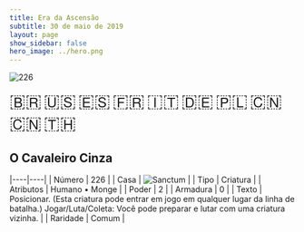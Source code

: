 ```yaml
---
title: Era da Ascensão
subtitle: 30 de maio de 2019
layout: page
show_sidebar: false
hero_image: ../hero.png
---
```


![226](https://mastervault-storage-prod.s3.amazonaws.com/media/card_front/pt/435_226_5J6G44JM8MGX_pt.png)

<span title="Português" style="font-size: 32px;cursor: pointer;" onclick="javascript:document.querySelector('img[alt=\'226\']').src=document.querySelector('img[alt=\'226\']').src.replace(/card_front\/[^/]+/, 'card_front/pt').replace(/_[^/.0-9]+\.png/, '_pt.png')">🇧🇷</span>
<span title="English" style="font-size: 32px;cursor: pointer;" onclick="javascript:document.querySelector('img[alt=\'226\']').src=document.querySelector('img[alt=\'226\']').src.replace(/card_front\/[^/]+/, 'card_front/en').replace(/_[^/.0-9]+\.png/, '_en.png')">🇺🇸</span>
<span title="Español" style="font-size: 32px;cursor: pointer;" onclick="javascript:document.querySelector('img[alt=\'226\']').src=document.querySelector('img[alt=\'226\']').src.replace(/card_front\/[^/]+/, 'card_front/es').replace(/_[^/.0-9]+\.png/, '_es.png')">🇪🇸</span>
<span title="Français" style="font-size: 32px;cursor: pointer;" onclick="javascript:document.querySelector('img[alt=\'226\']').src=document.querySelector('img[alt=\'226\']').src.replace(/card_front\/[^/]+/, 'card_front/fr').replace(/_[^/.0-9]+\.png/, '_fr.png')">🇫🇷</span>
<span title="Italiano" style="font-size: 32px;cursor: pointer;" onclick="javascript:document.querySelector('img[alt=\'226\']').src=document.querySelector('img[alt=\'226\']').src.replace(/card_front\/[^/]+/, 'card_front/it').replace(/_[^/.0-9]+\.png/, '_it.png')">🇮🇹</span>
<span title="Deutsche" style="font-size: 32px;cursor: pointer;" onclick="javascript:document.querySelector('img[alt=\'226\']').src=document.querySelector('img[alt=\'226\']').src.replace(/card_front\/[^/]+/, 'card_front/de').replace(/_[^/.0-9]+\.png/, '_de.png')">🇩🇪</span>
<span title="Polskie" style="font-size: 32px;cursor: pointer;" onclick="javascript:document.querySelector('img[alt=\'226\']').src=document.querySelector('img[alt=\'226\']').src.replace(/card_front\/[^/]+/, 'card_front/pl').replace(/_[^/.0-9]+\.png/, '_pl.png')">🇵🇱</span>
<span title="简体中文" style="font-size: 32px;cursor: pointer;" onclick="javascript:document.querySelector('img[alt=\'226\']').src=document.querySelector('img[alt=\'226\']').src.replace(/card_front\/[^/]+/, 'card_front/zh-hans').replace(/_[^/.0-9]+\.png/, '_zh-hans.png')">🇨🇳</span>
<span title="繁體中文" style="font-size: 32px;cursor: pointer;" onclick="javascript:document.querySelector('img[alt=\'226\']').src=document.querySelector('img[alt=\'226\']').src.replace(/card_front\/[^/]+/, 'card_front/zh-hant').replace(/_[^/.0-9]+\.png/, '_zh-hant.png')">🇨🇳</span>
<span title="ไทย" style="font-size: 32px;cursor: pointer;" onclick="javascript:document.querySelector('img[alt=\'226\']').src=document.querySelector('img[alt=\'226\']').src.replace(/card_front\/[^/]+/, 'card_front/th').replace(/_[^/.0-9]+\.png/, '_th.png')">🇹🇭</span>

## O Cavaleiro Cinza

|----|----|
| Número | 226 |
| Casa | ![Sanctum](https://archonarcana.com/images/thumb/c/c7/Sanctum.png/22px-Sanctum.png "Santuário") |
| Tipo | Criatura |
| Atributos | Humano • Monge |
| Poder | 2 |
| Armadura | 0 |
| Texto | Posicionar. (Esta criatura pode entrar  em jogo em qualquer lugar da linha  de batalha.) Jogar/Luta/Coleta: Você pode preparar e lutar com uma criatura vizinha. |
| Raridade | Comum |
